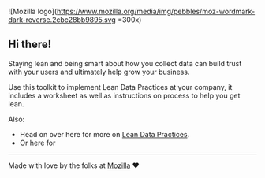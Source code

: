 ![Mozilla logo](https://www.mozilla.org/media/img/pebbles/moz-wordmark-dark-reverse.2cbc28bb9895.svg =300x)

## Hi there!

Staying lean and being smart about how you collect data can build trust with your users and ultimately help grow your business.

Use this toolkit to implement Lean Data Practices at your company, it includes a worksheet as well as instructions on process to help you get lean.

Also: 
+ Head on over here for more on [Lean Data Practices](https://www.mozilla.org/en-US/about/policy/lean-data/).
+ Or here for 
---

Made with love by the folks at [Mozilla](https://www.mozilla.org/) ❤️